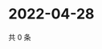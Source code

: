 # 2022-04-28

共 0 条

<!-- BEGIN WEIBO -->
<!-- 最后更新时间 Thu Apr 28 2022 14:22:36 GMT+0800 (China Standard Time) -->

<!-- END WEIBO -->
